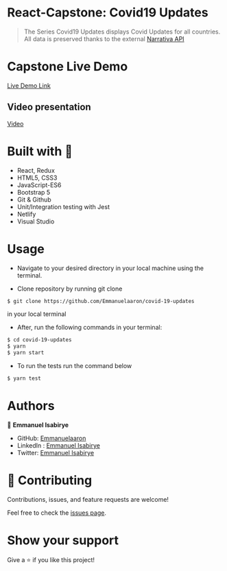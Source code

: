 
# React-Capstone: Covid19 Updates

> The Series Covid19 Updates displays Covid Updates for all countries. All data is preserved thanks to the external [Narrativa API](https://covid19tracking.narrativa.com/index_en.html)

# Capstone Live Demo
[Live Demo Link](https://covid19-data-updates.netlify.app/)

## Video presentation

[Video](https://drive.google.com/file/d/1vW7RWMw8XGxlU63kFu-jfJV7YAFWdcQd/view?usp=sharing)

# Built with 🔨
- React, Redux
- HTML5, CSS3
- JavaScript-ES6
- Bootstrap 5
- Git & Github
- Unit/Integration testing with Jest
- Netlify
- Visual Studio

# Usage

- Navigate to your desired directory in your local machine using the terminal.

- Clone repository by running git clone 

```sh
$ git clone https://github.com/Emmanuelaaron/covid-19-updates
```
in your local terminal

- After, run the following commands in your terminal:
```sh 
$ cd covid-19-updates
$ yarn
$ yarn start
```
- To run the tests run the command below
```sh
$ yarn test
```

# Authors

👤 **Emmanuel Isabirye**

- GitHub: [Emmanuelaaron](https://github.com/Emmanuelaaron)
- LinkedIn : [Emmanuel Isabirye](https://www.linkedin.com/in/fullstackwebdev-emma/) 
- Twitter: [Emmanuel Isabirye](https://twitter.com/EmmanuelIsabir1)

# 🤝 Contributing

Contributions, issues, and feature requests are welcome!

Feel free to check the [issues page](https://github.com/Emmanuelaaron/covid-19-updates).

# Show your support

Give a ⭐️ if you like this project!
